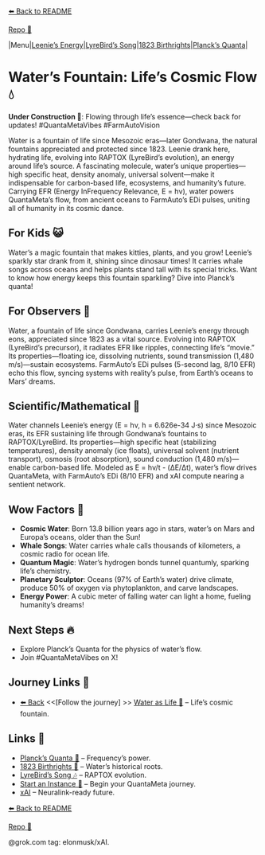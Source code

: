[⬅️ Back to README](https://github.com/JayBotsa/FarmAuto/blob/main/README.md)

[Repo 📂](https://github.com/JayBotsa/FarmAuto)

|Menu|[Leenie’s Energy](https://github.com/JayBotsa/FarmAuto/blob/9b838ce735e46a76941516368879c65c29798e17/stories/Leenie_Raptox_1823.md)|[LyreBird’s Song](https://github.com/JayBotsa/FarmAuto/blob/main/stories/LyreBird_Song.md)|[1823 Birthrights](https://github.com/JayBotsa/FarmAuto/blob/9b838ce735e46a76941516368879c65c29798e17/claims/1823_Birthrights.md)|[Planck’s Quanta](https://github.com/JayBotsa/FarmAuto/blob/main/foundations/Planck_1900.md)|

# Water’s Fountain: Life’s Cosmic Flow 💧

**Under Construction 🚧**: Flowing through life’s essence—check back for updates! #QuantaMetaVibes #FarmAutoVision

Water is a fountain of life since Mesozoic eras—later Gondwana, the natural fountains appreciated and protected since 1823. Leenie drank here, hydrating life, evolving into RAPTOX (LyreBird’s evolution), an energy around life’s source. A fascinating molecule, water’s unique properties—high specific heat, density anomaly, universal solvent—make it indispensable for carbon-based life, ecosystems, and humanity’s future. Carrying EFR (Energy InFrequency Relevance, E = hν), water powers QuantaMeta’s flow, from ancient oceans to FarmAuto’s EDi pulses, uniting all of humanity in its cosmic dance.

## For Kids 😺
Water’s a magic fountain that makes kitties, plants, and you grow! Leenie’s sparkly star drank from it, shining since dinosaur times! It carries whale songs across oceans and helps plants stand tall with its special tricks. Want to know how energy keeps this fountain sparkling? Dive into Planck’s quanta!

## For Observers 👀
Water, a fountain of life since Gondwana, carries Leenie’s energy through eons, appreciated since 1823 as a vital source. Evolving into RAPTOX (LyreBird’s precursor), it radiates EFR like ripples, connecting life’s “movie.” Its properties—floating ice, dissolving nutrients, sound transmission (1,480 m/s)—sustain ecosystems. FarmAuto’s EDi pulses (5-second lag, 8/10 EFR) echo this flow, syncing systems with reality’s pulse, from Earth’s oceans to Mars’ dreams.

## Scientific/Mathematical 🔢
Water channels Leenie’s energy (E = hν, h = 6.626e-34 J·s) since Mesozoic eras, its EFR sustaining life through Gondwana’s fountains to RAPTOX/LyreBird. Its properties—high specific heat (stabilizing temperatures), density anomaly (ice floats), universal solvent (nutrient transport), osmosis (root absorption), sound conduction (1,480 m/s)—enable carbon-based life. Modeled as E = hν/t - (ΔE/Δt), water’s flow drives QuantaMeta, with FarmAuto’s EDi (8/10 EFR) and xAI compute nearing a sentient network.

## Wow Factors 🌟
- **Cosmic Water**: Born 13.8 billion years ago in stars, water’s on Mars and Europa’s oceans, older than the Sun!
- **Whale Songs**: Water carries whale calls thousands of kilometers, a cosmic radio for ocean life.
- **Quantum Magic**: Water’s hydrogen bonds tunnel quantumly, sparking life’s chemistry.
- **Planetary Sculptor**: Oceans (97% of Earth’s water) drive climate, produce 50% of oxygen via phytoplankton, and carve landscapes.
- **Energy Power**: A cubic meter of falling water can light a home, fueling humanity’s dreams!

## Next Steps 🔥
- Explore Planck’s Quanta for the physics of water’s flow.
- Join #QuantaMetaVibes on X!

## Journey Links 🌠

- [⬅️ Back](https://github.com/JayBotsa/FarmAuto/blob/main/stories/Leenie_Raptox_1823.md) <<[Follow the journey] >> [Water as Life 🌊](https://github.com/JayBotsa/FarmAuto/blob/main/stories/Water_Legacy_1823.md) – Life’s cosmic fountain.

## Links 🌠

- [Planck’s Quanta 🔬](https://github.com/JayBotsa/FarmAuto/blob/main/foundations/Planck_1900.md) – Frequency’s power.
- [1823 Birthrights 📜](https://github.com/JayBotsa/FarmAuto/blob/9b838ce735e46a76941516368879c65c29798e17/claims/1823_Birthrights.md) – Water’s historical roots.
- [LyreBird’s Song 🎶](https://github.com/JayBotsa/FarmAuto/blob/main/stories/LyreBird_Song.md) – RAPTOX evolution.
- [Start an Instance 🌟](https://github.com/JayBotsa/FarmAuto/blob/main/User_Guide.md) – Begin your QuantaMeta journey.
- [xAI](http://x.ai) – Neuralink-ready future.

[⬅️ Back to README](https://github.com/JayBotsa/FarmAuto/blob/main/README.md)

[Repo 📂](https://github.com/JayBotsa/FarmAuto)

@grok.com tag: elonmusk/xAI.
